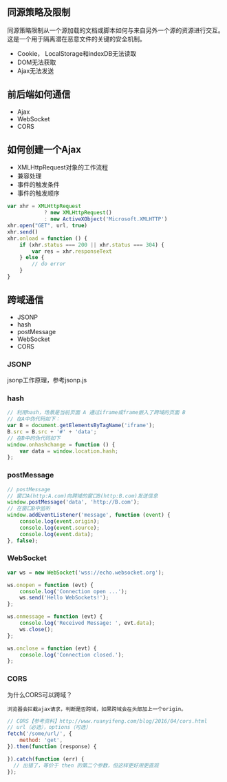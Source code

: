 ## 同源策略及限制

同源策略限制从一个源加载的文档或脚本如何与来自另外一个源的资源进行交互。
这是一个用于隔离潜在恶意文件的关键的安全机制。

* Cookie， LocalStorage和indexDB无法读取
* DOM无法获取
* Ajax无法发送

## 前后端如何通信

* Ajax
* WebSocket
* CORS

## 如何创建一个Ajax

* XMLHttpRequest对象的工作流程
* 兼容处理
* 事件的触发条件
* 事件的触发顺序

```js
var xhr = XMLHttpRequest
            ? new XMLHttpRequest()
            : new ActiveXObject('Microsoft.XMLHTTP')
xhr.open("GET", url, true)
xhr.send()
xhr.onload = function () {
    if (xhr.status === 200 || xhr.status === 304) {
        var res = xhr.responseText
    } else {
        // do error 
    }
}
```

## 跨域通信

* JSONP
* hash
* postMessage
* WebSocket
* CORS

### JSONP

jsonp工作原理，参考jsonp.js

### hash

```js
// 利用hash，场景是当前页面 A 通过iframe或frame嵌入了跨域的页面 B
// 在A中伪代码如下：
var B = document.getElementsByTagName('iframe');
B.src = B.src + '#' + 'data';
// 在B中的伪代码如下
window.onhashchange = function () {
    var data = window.location.hash;
};
```

### postMessage

```js
// postMessage
// 窗口A(http:A.com)向跨域的窗口B(http:B.com)发送信息
window.postMessage('data', 'http://B.com');
// 在窗口B中监听
window.addEventListener('message', function (event) {
    console.log(event.origin);
    console.log(event.source);
    console.log(event.data);
}, false);
```

### WebSocket

```js
var ws = new WebSocket('wss://echo.websocket.org');

ws.onopen = function (evt) {
    console.log('Connection open ...');
    ws.send('Hello WebSockets!');
};

ws.onmessage = function (evt) {
    console.log('Received Message: ', evt.data);
    ws.close();
};

ws.onclose = function (evt) {
    console.log('Connection closed.');
};
```

### CORS

为什么CORS可以跨域？

    浏览器会拦截ajax请求，判断是否跨域，如果跨域会在头部加上一个origin。

```js
// CORS【参考资料】http://www.ruanyifeng.com/blog/2016/04/cors.html
// url（必选），options（可选）
fetch('/some/url/', {
    method: 'get',
}).then(function (response) {

}).catch(function (err) {
  // 出错了，等价于 then 的第二个参数，但这样更好用更直观
});
```
